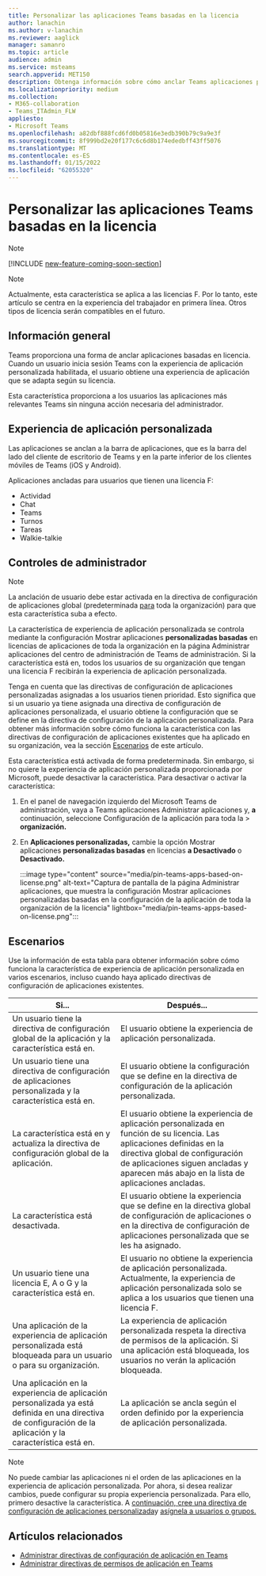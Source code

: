 ```yaml
---
title: Personalizar las aplicaciones Teams basadas en la licencia
author: lanachin
ms.author: v-lanachin
ms.reviewer: aaglick
manager: samanro
ms.topic: article
audience: admin
ms.service: msteams
search.appverid: MET150
description: Obtenga información sobre cómo anclar Teams aplicaciones para usuarios de su organización en función de la licencia.
ms.localizationpriority: medium
ms.collection:
- M365-collaboration
- Teams_ITAdmin_FLW
appliesto:
- Microsoft Teams
ms.openlocfilehash: a82dbf888fcd6fd0b05816e3edb390b79c9a9e3f
ms.sourcegitcommit: 8f999bd2e20f177c6c6d8b174ededbff43ff5076
ms.translationtype: MT
ms.contentlocale: es-ES
ms.lasthandoff: 01/15/2022
ms.locfileid: "62055320"
---
```

# <a name="tailor-your-teams-apps-based-on-license"></a>Personalizar las aplicaciones Teams basadas en la licencia

> [!NOTE]
> [!INCLUDE [new-feature-coming-soon-section](includes/new-feature-coming-soon-section.md)]

> [!NOTE]
> Actualmente, esta característica se aplica a las licencias F. Por lo tanto, este artículo se centra en la experiencia del trabajador en primera línea. Otros tipos de licencia serán compatibles en el futuro.

## <a name="overview"></a>Información general

Teams proporciona una forma de anclar aplicaciones basadas en licencia. Cuando un usuario inicia sesión Teams con la experiencia de aplicación personalizada habilitada, el usuario obtiene una experiencia de aplicación que se adapta según su licencia.

Esta característica proporciona a los usuarios las aplicaciones más relevantes Teams sin ninguna acción necesaria del administrador.

## <a name="tailored-app-experience"></a>Experiencia de aplicación personalizada

Las aplicaciones se anclan a la barra de aplicaciones, que es la barra del lado del cliente de escritorio de Teams y en la parte inferior de los clientes móviles de Teams (iOS y Android).

Aplicaciones ancladas para usuarios que tienen una licencia F:

- Actividad
- Chat
- Teams
- Turnos
- Tareas
- Walkie-talkie

## <a name="admin-controls"></a>Controles de administrador

> [!NOTE]
> La anclación de usuario debe estar activada en la directiva de configuración de aplicaciones global (predeterminada [para](teams-app-setup-policies.md) toda la organización) para que esta característica suba a efecto.

La característica de experiencia de aplicación personalizada se controla mediante la configuración Mostrar [](manage-apps.md#manage-org-wide-app-settings) aplicaciones **personalizadas basadas** en licencias de aplicaciones de toda la organización en la página Administrar aplicaciones del centro de administración de Teams de administración. Si la característica está en, todos los usuarios de su organización que tengan una licencia F recibirán la experiencia de aplicación personalizada.

Tenga en cuenta que las directivas de configuración de aplicaciones personalizadas asignadas a los usuarios tienen prioridad. Esto significa que si un usuario ya tiene asignada una directiva de configuración de aplicaciones personalizada, el usuario obtiene la configuración que se define en la directiva de configuración de la aplicación personalizada. Para obtener más información sobre cómo funciona la característica con las directivas de configuración de aplicaciones existentes que ha aplicado en su organización, vea la sección [Escenarios](#scenarios) de este artículo.

Esta característica está activada de forma predeterminada. Sin embargo, si no quiere la experiencia de aplicación personalizada proporcionada por Microsoft, puede desactivar la característica. Para desactivar o activar la característica:

1. En el panel de navegación izquierdo del Microsoft Teams de administración, vaya a Teams aplicaciones Administrar aplicaciones y, **a** continuación, seleccione Configuración de la aplicación para toda la  >   **organización.**
2. En **Aplicaciones personalizadas,** cambie la opción Mostrar aplicaciones **personalizadas basadas** en licencias **a Desactivado** o **Desactivado.**

    :::image type="content" source="media/pin-teams-apps-based-on-license.png" alt-text="Captura de pantalla de la página Administrar aplicaciones, que muestra la configuración Mostrar aplicaciones personalizadas basadas en la configuración de la aplicación de toda la organización de la licencia" lightbox="media/pin-teams-apps-based-on-license.png":::

## <a name="scenarios"></a>Escenarios

Use la información de esta tabla para obtener información sobre cómo funciona la característica de experiencia de aplicación personalizada en varios escenarios, incluso cuando haya aplicado directivas de configuración de aplicaciones existentes.

|Si...  |Después... |
|---------|---------|
|Un usuario tiene la directiva de configuración global de la aplicación y la característica está en.     | El usuario obtiene la experiencia de aplicación personalizada.        |
|Un usuario tiene una directiva de configuración de aplicaciones personalizada y la característica está en.    |El usuario obtiene la configuración que se define en la directiva de configuración de la aplicación personalizada.          |
|La característica está en y actualiza la directiva de configuración global de la aplicación.     |El usuario obtiene la experiencia de aplicación personalizada en función de su licencia. Las aplicaciones definidas en la directiva global de configuración de aplicaciones siguen ancladas y aparecen más abajo en la lista de aplicaciones ancladas.          |
|La característica está desactivada.   | El usuario obtiene la experiencia que se define en la directiva global de configuración de aplicaciones o en la directiva de configuración de aplicaciones personalizada que se les ha asignado.          |
|Un usuario tiene una licencia E, A o G y la característica está en.   | El usuario no obtiene la experiencia de aplicación personalizada. Actualmente, la experiencia de aplicación personalizada solo se aplica a los usuarios que tienen una licencia F.        |
|Una aplicación de la experiencia de aplicación personalizada está bloqueada para un usuario o para su organización.      |La experiencia de aplicación personalizada respeta la directiva de permisos de la aplicación. Si una aplicación está bloqueada, los usuarios no verán la aplicación bloqueada.           |
|Una aplicación en la experiencia de aplicación personalizada ya está definida en una directiva de configuración de la aplicación y la característica está en. |La aplicación se ancla según el orden definido por la experiencia de aplicación personalizada.        |

> [!NOTE]
> No puede cambiar las aplicaciones ni el orden de las aplicaciones en la experiencia de aplicación personalizada. Por ahora, si desea realizar cambios, puede configurar su propia experiencia personalizada. Para ello, primero desactive la característica. A [continuación, cree una directiva de configuración de aplicaciones personalizada](teams-app-setup-policies.md)y [asígnela a usuarios o grupos.](assign-policies-users-and-groups.md)

## <a name="related-articles"></a>Artículos relacionados

- [Administrar directivas de configuración de aplicación en Teams](teams-app-setup-policies.md)
- [Administrar directivas de permisos de aplicación en Teams](teams-app-permission-policies.md)

